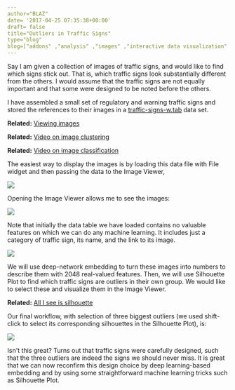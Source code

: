```yaml
---
author="BLAZ"
date= '2017-04-25 07:35:38+00:00'
draft= false
title="Outliers in Traffic Signs"
type="blog"
blog=["addons" ,"analysis" ,"images" ,"interactive data visualization" ,"orange3"  ,"visualization" ]
---
```


Say I am given a collection of images of traffic signs, and would like to find which signs stick out. That is, which traffic signs look substantially different from the others. I would assume that the traffic signs are not equally important and that some were designed to be noted before the others.

I have assembled a small set of regulatory and warning traffic signs and stored the references to their images in a [traffic-signs-w.tab](http://file.biolab.si/datasets/traffic-signs-rw.tab) data set.


**Related:** [Viewing images](/blog/2014/04/29/viewing-images/)




**Related:** [Video on image clustering](https://www.youtube.com/watch?v=Iu8g2Twjn9U)




**Related:** [Video on image classification](https://www.youtube.com/watch?v=lvgx62a8XQk)


The easiest way to display the images is by loading this data file with File widget and then passing the data to the Image Viewer,

![](/images/2017/04/traffic-signs-file-image-viewer.png)

Opening the Image Viewer allows me to see the images:

![](/images/2017/04/Screen-Shot-2017-04-25-at-09.59.16.png)

Note that initially the data table we have loaded contains no valuable features on which we can do any machine learning. It includes just a category of traffic sign, its name, and the link to its image.

![](/images/2017/04/traffic-signs-data-table2.png)


We will use deep-network embedding to turn these images into numbers to describe them with 2048 real-valued features. Then, we will use Silhouette Plot to find which traffic signs are outliers in their own group. We would like to select these and visualize them in the Image Viewer.


**Related:** [All I see is silhouette](/blog/2016/03/23/all-i-see-is-silhouette/)


Our final workflow, with selection of three biggest outliers (we used shift-click to select its corresponding silhouettes in the Silhouette Plot), is:

![](/images/2017/04/Screen-Shot-2017-04-25-at-10.08.56.png)

Isn't this great? Turns out that traffic signs were carefully designed, such that the three outliers are indeed the signs we should never miss. It is great that we can now reconfirm this design choice by deep learning-based embedding and by using some straightforward machine learning tricks such as Silhouette Plot.
